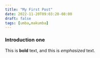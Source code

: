 ```yaml
---
title: "My First Post"
date: 2022-11-20T09:03:20-08:00
draft: false
tags: [umba,makumba]
---
```

### Introduction one

This is **bold** text, and this is *emphasized* text.